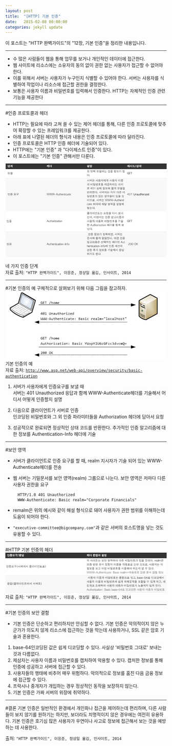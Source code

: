 ```yaml
---
layout: post
title:  "[HTTP] 기본 인증"
date:   2015-02-08 00:00:00
categories: jekyll update
---
```



이 포스트는 "HTTP 완벽가이드"의 "12장, 기본 인증"을 정리한 내용입니다.

---
  
- 수 많은 사람들이 웹을 통해 업무를 보거나 개인적인 데이터에 접근한다.
- 웹 사이트에 리소스에는 소유자의 동의 없이 권한 없는 사용자가 접근할 수 없어야 한다.
- 이를 위해서 서버는 사용자가 누구인지 식별할 수 있어야 한다. 서버는 사용자를 식별하여 작업이나 리소스에 접근할 권한을 결정한다. 
- 보통은 사용자 이름과 비밀번호를 입력해서 인증한다. HTTP는 자체적인 인증 관련 기능을 제공한다  

---
 
#인증 프로토콜과 헤더  

- HTTP는 필요에 따라 고쳐 쓸 수 있는 제어 헤더를 통해, 다른 인증 프로토콜에 맞추어 확장할 수 있는 프레임워크를 제공한다.  
- 아래 표에 나열된 헤더의 형식과 내용은 인증 프로토콜에 따라 달라진다.  
- 인증 프로토콜은 HTTP 인증 헤더에 기술되어 있다.  
- HTTP에는 "기본 인증" 과 "다이제스트 인증"이 있다.  
- 이 포스트에는 "기본 인증" 관해서만 다룬다.  
 
![](/images/basic-auth/basic-auth1.png)

네 가지 인증 단계  
자료 출처: `"HTTP 완벽가이드", 이응준, 정상일 옮김, 인사이트, 2014`  

---
  

#기본 인증의 예
구체적으로 살펴보기 위해 다음 그림을 참고하자.  
![](/images/basic-auth/basic-auth2.png)
기본 인증의 예  
자료 출처: [`http://www.asp.net/web-api/overview/security/basic-authentication`](http://www.asp.net/web-api/overview/security/basic-authentication)


1. 서버가 사용자에게 인증요구를 보낼 때   
서버는 401 Unauthorized 응답과 함께 WWW-Authenticate헤더를 기술해서 어디서 어떻게 인증할지 설명  

2. 다음으로 클라이언트가 서버로 인증   
인코딩된 비밀번호와 그 외 인증 파라미터들을 Authorization 헤더에 담아서 요청  

3. 성공적으로 완료되면 정상적인 상태 코드를 반환한다.
추가적인 인증 알고리즘에 대한 정보를 Authentication-Info 헤더에 기술   

---

#보안 영역

- 서버가 클라이언트로 인증 요구를 할 때, realm 지시자가 기술 되어 있는 WWW-Authenticate헤더를 전송  
- 웹 서버는 기밀문서를 보안 영역(realm) 그룹으로 나눈다. 보안 영역은 저마다 다른 사용자 권한을 요구
  
        HTTP/1.0 401 Unauthorized   
        WWW-Authenticate: Basic realm="Corporate Financials"
  
- remalm은 위의 예시와 같이 해설 형식으로 돼어 사용자가 권한 범위를 이해하는데 도움이 되어야 한다.  
- `"executive-committee@bigcompany.com"`과 같은 서버의 호스트명을 넣는 것도 유용할 수 있다.  

---

#HTTP 기본 인증의 헤더
![](/images/basic-auth/basic-auth3.png)
자료 출처: `"HTTP 완벽가이드", 이응준, 정상일 옮김, 인사이트, 2014`

---

#기본 인증의 보안 결함
- 기본 인증은 단순하고 편리하지만 안심할 수 없다. 기본 인증은 악의적이지 않은 누군가가 의도치 않게 리소스에 접근하는 것을 막는데 사용하거나, SSL 같은 암호 기술과 혼용한다.  
 
1. base-64인코딩된 값은 쉽게 디코딩할 수 있다. 사실상 '비밀번호 그대로' 보내는 것과 다름없다.
2. 제삼자는 사용자 이름과 비밀번호를 캡처하여 악용할 수 있다. 캡처한 정보를 통해 인증에 성공하고 서버에 접근할 수 있다.
3. 사용자들의 행태에 비추어 매우 위험하다. 악의적으로 정보를 훔친 다음 금융 정보에 접근할 수 있다.
4.  프락시나 중개자가 개입하는 경우 정상적인 동작을 보장하지 않는다.
5. 기본 인증은 가짜 서버의 위장에 취약하다. 

---

#결론 
기본 인증은 일반적인 환경에서 개인화나 접근을 제어하는데 편리하며, 다른 사람들이 보지 않기를 원하기는 하지만, 보더라도 치명적이지 않은 경우에는 여전히 유용하다. 기본 인증은 호기심 많은 사용자가 우연이나 사고로 정보에 접근해서 보는 것을 예방하는 데 사용한다.

출처: `"HTTP 완벽가이드", 이응준, 정상일 옮김, 인사이트, 2014`
